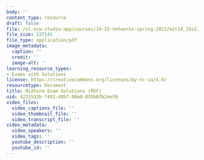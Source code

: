 ```yaml
---
body: ''
content_type: resource
draft: false
file: /ol-ocw-studio-app/courses/14-15-networks-spring-2022/mit14_15s22_midterm_sol.pdf
file_size: 137141
file_type: application/pdf
image_metadata:
  caption: ''
  credit: ''
  image-alt: ''
learning_resource_types:
- Exams with Solutions
license: https://creativecommons.org/licenses/by-nc-sa/4.0/
resourcetype: Document
title: Midterm Exam Solutions (PDF)
uid: 4231533b-f491-48b7-80e0-835b0fb2eef0
video_files:
  video_captions_file: ''
  video_thumbnail_file: ''
  video_transcript_file: ''
video_metadata:
  video_speakers: ''
  video_tags: ''
  youtube_description: ''
  youtube_id: ''
---
```

